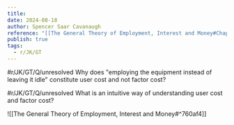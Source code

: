 ```yaml
---
title: 
date: 2024-08-18
author: Spencer Saar Cavanaugh
reference: "[[The General Theory of Employment, Interest and Money#Chapter 3, Section I]]"
publish: true
tags:
  - r/JK/GT
---
```


#r/JK/GT/Q/unresolved Why does "employing the equipment instead of leaving it idle" constitute user cost and not factor cost?

#r/JK/GT/Q/unresolved What is an intuitive way of understanding user cost and factor cost?

![[The General Theory of Employment, Interest and Money#^760af4]]